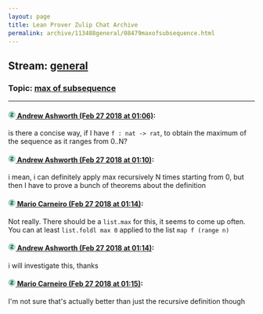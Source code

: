 ```yaml
---
layout: page
title: Lean Prover Zulip Chat Archive 
permalink: archive/113488general/08479maxofsubsequence.html
---
```


## Stream: [general](index.html)
### Topic: [max of subsequence](08479maxofsubsequence.html)

---

#### [![Click to go to Zulip](../../assets/img/zulip2.png) Andrew Ashworth (Feb 27 2018 at 01:06)](https://leanprover.zulipchat.com/#narrow/stream/113488-general/topic/max%20of%20subsequence/near/123019419):
is there a concise way, if I have `f : nat -> rat`, to obtain the maximum of the sequence as it ranges from 0..N?

#### [![Click to go to Zulip](../../assets/img/zulip2.png) Andrew Ashworth (Feb 27 2018 at 01:10)](https://leanprover.zulipchat.com/#narrow/stream/113488-general/topic/max%20of%20subsequence/near/123019496):
i mean, i can definitely apply max recursively N times starting from 0, but then I have to prove a bunch of theorems about the definition

#### [![Click to go to Zulip](../../assets/img/zulip2.png) Mario Carneiro (Feb 27 2018 at 01:14)](https://leanprover.zulipchat.com/#narrow/stream/113488-general/topic/max%20of%20subsequence/near/123019656):
Not really. There should be a `list.max` for this, it seems to come up often. You can at least `list.foldl max 0` applied to the list `map f (range n)`

#### [![Click to go to Zulip](../../assets/img/zulip2.png) Andrew Ashworth (Feb 27 2018 at 01:14)](https://leanprover.zulipchat.com/#narrow/stream/113488-general/topic/max%20of%20subsequence/near/123019667):
i will investigate this, thanks

#### [![Click to go to Zulip](../../assets/img/zulip2.png) Mario Carneiro (Feb 27 2018 at 01:15)](https://leanprover.zulipchat.com/#narrow/stream/113488-general/topic/max%20of%20subsequence/near/123019673):
I'm not sure that's actually better than just the recursive definition though

